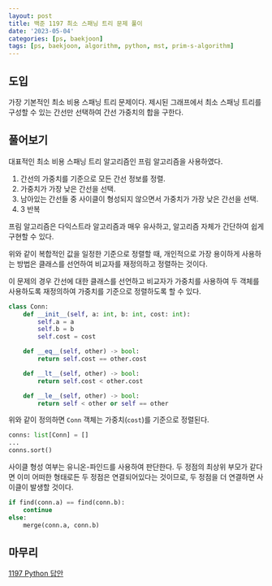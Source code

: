 ```yaml
---
layout: post
title: 백준 1197 최소 스패닝 트리 문제 풀이
date: '2023-05-04'
categories: [ps, baekjoon]
tags: [ps, baekjoon, algorithm, python, mst, prim-s-algorithm]
---
```


## 도입

가장 기본적인 최소 비용 스패닝 트리 문제이다. 제시된 그래프에서 최소 스패닝 트리를 구성할 수 있는 간선만 선택하여 간선 가중치의 합을 구한다.

## 풀어보기

대표적인 최소 비용 스패닝 트리 알고리즘인 프림 알고리즘을 사용하였다.

1. 간선의 가중치를 기준으로 모든 간선 정보를 정렬.
2. 가중치가 가장 낮은 간선을 선택.
3. 남아있는 간선들 중 사이클이 형성되지 않으면서 가중치가 가장 낮은 간선을 선택.
4. 3 반복

프림 알고리즘은 다익스트라 알고리즘과 매우 유사하고, 알고리즘 자체가 간단하여 쉽게 구현할 수 있다.

위와 같이 복합적인 값을 일정한 기준으로 정렬할 때, 개인적으로 가장 용이하게 사용하는 방법은 클래스를 선언하여 비교자를 재정의하고 정렬하는 것이다.

이 문제의 경우 간선에 대한 클래스를 선언하고 비교자가 가중치를 사용하여 두 객체를 사용하도록 재정의하여 가중치를 기준으로 정렬하도록 할 수 있다.

```python
class Conn:
    def __init__(self, a: int, b: int, cost: int):
        self.a = a
        self.b = b
        self.cost = cost

    def __eq__(self, other) -> bool:
        return self.cost == other.cost

    def __lt__(self, other) -> bool:
        return self.cost < other.cost

    def __le__(self, other) -> bool:
        return self < other or self == other
```

위와 같이 정의하면 `Conn` 객체는 가중치(`cost`)를 기준으로 정렬된다.

```python
conns: list[Conn] = []
...
conns.sort()
```

사이클 형성 여부는 유니온-파인드를 사용하여 판단한다. 두 정점의 최상위 부모가 같다면 이미 어떠한 형태로든 두 정점은 연결되어있다는 것이므로, 두 정점을 더 연결하면 사이클이 발생할 것이다.

```python
if find(conn.a) == find(conn.b):
    continue
else:
    merge(conn.a, conn.b)
```

## 마무리

[1197 Python 답안](https://github.com/ShapeLayer/training/blob/main/tasks/online_judge/baekjoon/python/1197.py)
